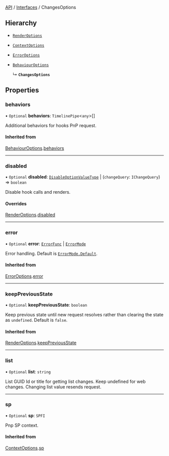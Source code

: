 [API](API/index.md) / [Interfaces](index.md)  / ChangesOptions

## Hierarchy

- [`RenderOptions`](types_options_RenderOptions.RenderOptions.md)

- [`ContextOptions`](types_options_ContextOptions.ContextOptions.md)

- [`ErrorOptions`](types_options_ExceptionOptions.ErrorOptions.md)

- [`BehaviourOptions`](types_options_BehaviourOptions.BehaviourOptions.md)

  ↳ **`ChangesOptions`**

## Properties

### behaviors

• `Optional` **behaviors**: `TimelinePipe`<`any`\>[]

Additional behaviors for hooks PnP request.

#### Inherited from

[BehaviourOptions](types_options_BehaviourOptions.BehaviourOptions.md).[behaviors](types_options_BehaviourOptions.BehaviourOptions.md#behaviors)

___

### disabled

• `Optional` **disabled**: [`DisableOptionValueType`](types_options_RenderOptions.md#disableoptionvaluetype) \| (`changeQuery`: `IChangeQuery`) => `boolean`

Disable hook calls and renders.

#### Overrides

[RenderOptions](types_options_RenderOptions.RenderOptions.md).[disabled](types_options_RenderOptions.RenderOptions.md#disabled)

___

### error

• `Optional` **error**: [`ErrorFunc`](types_options_ExceptionOptions.md#errorfunc) \| [`ErrorMode`](ErrorMode.md)

Error handling. Default is [`ErrorMode.Default`](ErrorMode.md#default).

#### Inherited from

[ErrorOptions](types_options_ExceptionOptions.ErrorOptions.md).[error](types_options_ExceptionOptions.ErrorOptions.md#error)

___

### keepPreviousState

• `Optional` **keepPreviousState**: `boolean`

Keep previous state until new request resolves rather than clearing the state as `undefined`. Default is `false`.

#### Inherited from

[RenderOptions](types_options_RenderOptions.RenderOptions.md).[keepPreviousState](types_options_RenderOptions.RenderOptions.md#keeppreviousstate)

___

### list

• `Optional` **list**: `string`

List GUID Id or title for getting list changes. Keep undefined for web changes.
Changing list value resends request.

___

### sp

• `Optional` **sp**: `SPFI`

Pnp SP context.

#### Inherited from

[ContextOptions](types_options_ContextOptions.ContextOptions.md).[sp](types_options_ContextOptions.ContextOptions.md#sp)
